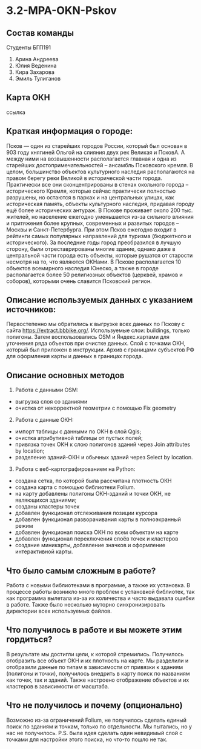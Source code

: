 # 3.2-MPA-OKN-Pskov
## Состав команды 
Студенты БГП191
1. Арина Андреева
2. Юлия Веденина 
3. Кира Захарова
4. Эмиль Тулиганов
## Карта ОКН 
ссылка
## Краткая информация о городе:
Псков — один из старейших городов России, который был основан в 903 году княгиней Ольгой на слияния двух рек Великая и ПсковА. А между ними на возвышенности располагается главная и одна из старейших достопримечательностей – ансамбль Псковского кремля. В целом, большинство объектов культурного наследия располагаются на правом берегу реки Великой в исторической части города. Практически все они сконцентрированы в стенах окольного города – исторического Кремля, которые сейчас практически полностью разрушены, но остаются в парках и на центральных улицах, как историческая память, объекты культурного наследия, придавая городу ещё более исторических антураж. В Пскове проживает около 200 тыс. жителей, но население ежегодно уменьшается из-за сильного влияния и притяжения более крупных, современных и развитых городов – Москвы и Санкт-Петербурга. При этом Псков ежегодно входит в рейтинги самых популярных направлений для туризма (бюджетного и исторического). За последние годы город преобразился в лучшую сторону, были отреставрированы многие здание, однако даже в центральной части города есть объекты, которые рушатся от старости несмотря на то, что являются ОКНами. В Пскове располагается 10 объектов всемирного наследия Юнеско, а также в городе располагается более 50 религиозных объектов (церквей, храмов и соборов), которыми очень славится Псковский регион.
## Описание используемых данных с указанием источников:
Первостепенно мы обратились к выгрузке всех данных по Пскову с сайта https://extract.bbbike.org/. Используемые слои: buildings, только полигоны. Затем воспользовались OSM и Яндекс.картами для уточнения ряда объектов при очистке данных. Слой с точками ОКН, который был приложен в инструкции. Архив с границами субъектов РФ для оформления карты и данных в границах города.
## Описание основных методов
1. Работа с данными OSM: 
- выгрузка слоя со зданиями
- очистка от некорректной геометрии с помощью Fix geometry
2. Работа с данные ОКН:
- импорт таблицы с данными по ОКН в слой Qgis;
- очистка атрибутивной таблицы от пустых полей;
- привязка точек ОКН к слою полигонов зданий через Join attributes by location;
- разделение зданий-ОКН и обычных зданий через Select by location.
3. Работа с веб-картографированием на Python:
- создана сетка, по которой была рассчитана плотность ОКН
- создана карта с помощью библиотеки Folium.
- на карту добавлены полигоны ОКН-зданий и точки ОКН, не являющихся зданиями;
- созданы кластеры точек
- добавлен функционал отслеживания позиции курсора
- добавлен функционал разворачивания карты в полноэкранный режим
- добавлен функционал поиска ОКН по всем объектам на карте
- добавлен функционал переключения слоёв точек и кластеров
- создание миникарты, добавление значков и оформление интерактивной карты.
## Что было самым сложным в работе?
Работа с новыми библиотеками в программе, а также их установка. В процессе работы возникло много проблем с установкой библиотек, так как программа вылетала из-за их количества и часто выдавала ошибки в работе. Также было несколько муторно синхронизировать директории всех используемых файлов.
## Что получилось в работе и вы можете этим гордиться?
В результате мы достигли цели, к которой стремились. Получилось отобразить все объект ОКН и их плотность на карте. Мы разделили и отобразили данные по типам в зависимости от привязки к зданиям (полигоны и точки), получилось внедрить в карту поиск по названиям как точек, так и зданий. Также настроено отображение объектов и их кластеров в зависимости от масштаба.
## Что не получилось и почему (опционально)
Возможно из-за ограничений Folium, не получилось сделать единый поиск по зданиям и точкам, только по отдельности. Мы пытались, но у нас не получилось. P.S. была идея сделать один невидимый слой с точками для настройки этого поиска, но что-то пошло не так. 
